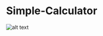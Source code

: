 # Simple-Calculator
![alt text](https://drive.google.com/file/d/1h12_giPBFw4HC8rKwHUBAJAzvQxidZJ5/view?usp=drive_link)
